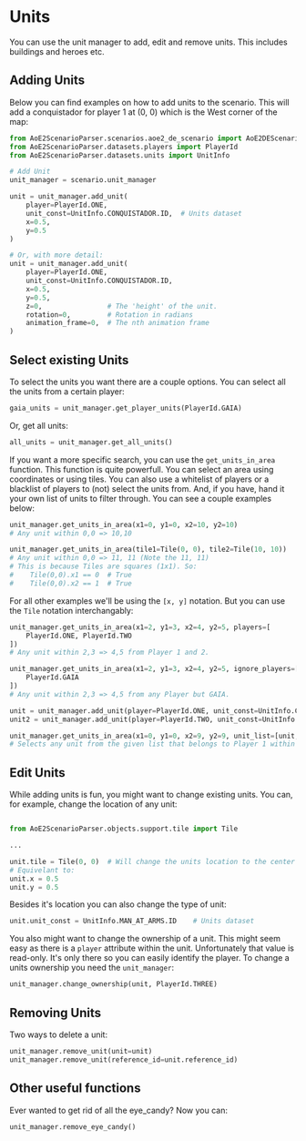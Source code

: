 # Units

You can use the unit manager to add, edit and remove units. This
includes buildings and heroes etc.

## Adding Units

Below you can find examples on how to add units to the scenario. This
will add a conquistador for player 1 at (0, 0) which is the West corner
of the map:


```py
from AoE2ScenarioParser.scenarios.aoe2_de_scenario import AoE2DEScenario
from AoE2ScenarioParser.datasets.players import PlayerId
from AoE2ScenarioParser.datasets.units import UnitInfo

# Add Unit
unit_manager = scenario.unit_manager

unit = unit_manager.add_unit(
    player=PlayerId.ONE,
    unit_const=UnitInfo.CONQUISTADOR.ID,  # Units dataset
    x=0.5,
    y=0.5
)

# Or, with more detail:
unit = unit_manager.add_unit(
    player=PlayerId.ONE,
    unit_const=UnitInfo.CONQUISTADOR.ID,
    x=0.5,
    y=0.5,
    z=0,                # The 'height' of the unit. 
    rotation=0,         # Rotation in radians
    animation_frame=0,  # The nth animation frame
)
```

## Select existing Units

To select the units you want there are a couple options. You can select
all the units from a certain player:

```py
gaia_units = unit_manager.get_player_units(PlayerId.GAIA)
```

Or, get all units:

```py
all_units = unit_manager.get_all_units()
```

If you want a more specific search, you can use the `get_units_in_area`
function. This function is quite powerfull. You can select an area using
coordinates or using tiles. You can also use a whitelist of players or a
blacklist of players to (not) select the units from. And, if you have,
hand it your own list of units to filter through. You can see a couple
examples below:

```py
unit_manager.get_units_in_area(x1=0, y1=0, x2=10, y2=10)
# Any unit within 0,0 => 10,10

unit_manager.get_units_in_area(tile1=Tile(0, 0), tile2=Tile(10, 10))
# Any unit within 0,0 => 11, 11 (Note the 11, 11)
# This is because Tiles are squares (1x1). So: 
#    Tile(0,0).x1 == 0  # True  
#    Tile(0,0).x2 == 1  # True
```

For all other examples we'll be using the ``[x, y]`` notation. But you can use the ``Tile`` notation interchangably:

```py
unit_manager.get_units_in_area(x1=2, y1=3, x2=4, y2=5, players=[
    PlayerId.ONE, PlayerId.TWO
])
# Any unit within 2,3 => 4,5 from Player 1 and 2.

unit_manager.get_units_in_area(x1=2, y1=3, x2=4, y2=5, ignore_players=[
    PlayerId.GAIA
])
# Any unit within 2,3 => 4,5 from any Player but GAIA.

unit = unit_manager.add_unit(player=PlayerId.ONE, unit_const=UnitInfo.CONQUISTADOR.ID, x=5, y=1)
unit2 = unit_manager.add_unit(player=PlayerId.TWO, unit_const=UnitInfo.CONQUISTADOR.ID, x=1, y=5)

unit_manager.get_units_in_area(x1=0, y1=0, x2=9, y2=9, unit_list=[unit, unit2], players=[PlayerId.ONE])
# Selects any unit from the given list that belongs to Player 1 within 0,0 => 9,9.
```

## Edit Units

While adding units is fun, you might want to change existing units. You
can, for example, change the location of any unit:

```py

from AoE2ScenarioParser.objects.support.tile import Tile

...

unit.tile = Tile(0, 0)  # Will change the units location to the center of tile 0,0
# Equivelant to:
unit.x = 0.5
unit.y = 0.5
```

Besides it\'s location you can also change the type of unit:

```py
unit.unit_const = UnitInfo.MAN_AT_ARMS.ID    # Units dataset
```

You also might want to change the ownership of a unit. This might seem
easy as there is a `player` attribute within the unit.
Unfortunately that value is read-only. It\'s only there so you can
easily identify the player. To change a units ownership you need the
`unit_manager`:

```py
unit_manager.change_ownership(unit, PlayerId.THREE)
```

## Removing Units

Two ways to delete a unit:

```py
unit_manager.remove_unit(unit=unit)
unit_manager.remove_unit(reference_id=unit.reference_id)
```

## Other useful functions

Ever wanted to get rid of all the eye_candy? Now you can:

```py
unit_manager.remove_eye_candy()
```
